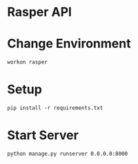 Rasper API
==========

# Change Environment
```
workon rasper
```

# Setup

```
pip install -r requirements.txt
```

# Start Server
```
python manage.py runserver 0.0.0.0:8000
```
